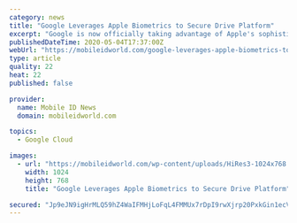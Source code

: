 ```yaml
---
category: news
title: "Google Leverages Apple Biometrics to Secure Drive Platform"
excerpt: "Google is now officially taking advantage of Apple's sophisticated biometric security systems to help protect users of the iOS version of Google"
publishedDateTime: 2020-05-04T17:37:00Z
webUrl: "https://mobileidworld.com/google-leverages-apple-biometrics-to-secure-drive-platform/"
type: article
quality: 22
heat: 22
published: false

provider:
  name: Mobile ID News
  domain: mobileidworld.com

topics:
  - Google Cloud

images:
  - url: "https://mobileidworld.com/wp-content/uploads/HiRes3-1024x768.jpg"
    width: 1024
    height: 768
    title: "Google Leverages Apple Biometrics to Secure Drive Platform"

secured: "Jp9eJN9igHrMLQ59hZ4WaIFMHjLoFqL4FMMUx7rDpI9rwXjrp20PxkGin1ecVLpbsQ6VJ2wm0tj9jb6Xm6FWlFItgdvgVMQICKrKjbEqYP63obhSsNC/MOABg4n9g6G0Vhq6cJ1MXIcDtB8x7jB/s19bst72H4Q/aEzQOHQyBFgnFA9OtQznEM6mNODJbg9vp+hzmJrYUkNh4iFYjrV6ePXNc5RBzW8t9qoVC5siGV/qJ4hMIYV2mdtFUD0TTzb5p4GsCoSZSY2u1O0qfmSGhB9m/H1xk8y2A9YkbXdH56qDx4OR2nbHnjlo09Ufer4mviSdvySM2FS6/b45EV5pg9i515+Rww/kprD5DY4AyOt3EfBd10UR/kuOWwMZIKiZFtJrWvHG5I3wCcOCzWJx5nNXL2mvtB6rVEBLaDVMdUNQJl72GBgvoSYXu0IMRBnJFWOFOZJBBHG2E/GILaKPNGlgKpWbdUSgrroPlwASalU=;gqu2UjCcnIFkpCCg0d8S5Q=="
---
```


